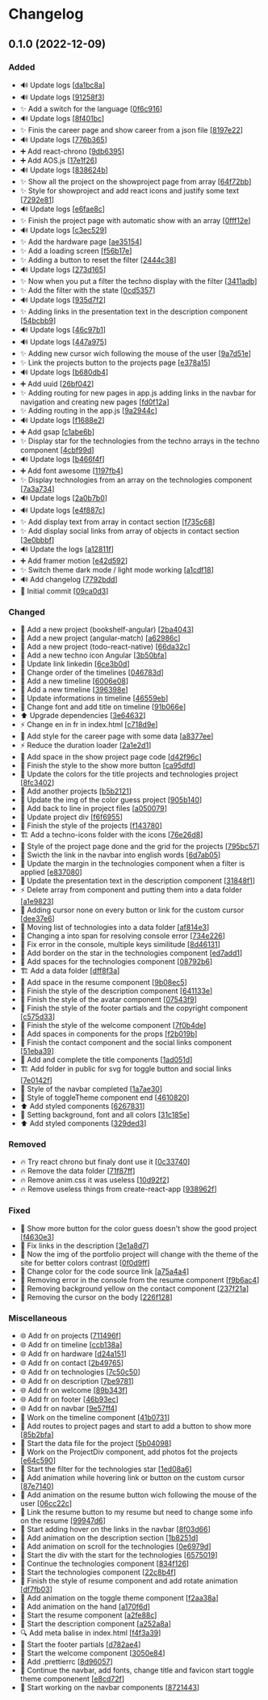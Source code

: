 # Changelog

<a name="0.1.0"></a>
## 0.1.0 (2022-12-09)

### Added

- 🔊 Update logs [[da1bc8a](https://github.com/Sakoutecher/portfolio-react/commit/da1bc8a1d60400357c480aada9bd247aa448539a)]
- 🔊 Update logs [[91258f3](https://github.com/Sakoutecher/portfolio-react/commit/91258f3527c2c290f66327332cd0fb50ab69986f)]
- ✨ Add a switch for the language [[0f6c916](https://github.com/Sakoutecher/portfolio-react/commit/0f6c916959d5033b4ae2ff99001d3aedb1480f69)]
- 🔊 Update logs [[8f401bc](https://github.com/Sakoutecher/portfolio-react/commit/8f401bcd64db3a0a3db1667bb6c03f90de9f612b)]
- ✨ Finis the career page and show career from a json file [[8197e22](https://github.com/Sakoutecher/portfolio-react/commit/8197e2269d426c8f16c472be5ec5ed8f0918b66c)]
- 🔊 Update logs [[776b365](https://github.com/Sakoutecher/portfolio-react/commit/776b36517008ca34ddbde91d6998cc271fbc4ba1)]
- ➕ Add react-chrono [[9db6395](https://github.com/Sakoutecher/portfolio-react/commit/9db63956da8b0902a1227d2edd31218ee9670e26)]
- ➕ Add AOS.js [[17e1f26](https://github.com/Sakoutecher/portfolio-react/commit/17e1f262a529800a4f65213fb6ffbefc5ccea1a1)]
- 🔊 Update logs [[838624b](https://github.com/Sakoutecher/portfolio-react/commit/838624bb12cba6f0a4094b700e5b5ddaf3ef7613)]
- ✨ Show all the project on the showproject page from array [[64f72bb](https://github.com/Sakoutecher/portfolio-react/commit/64f72bbd5b00ef3f6df65c814b5d96cbb9d6af50)]
- ✨ Style for showproject and add react icons and justify some text [[7292e81](https://github.com/Sakoutecher/portfolio-react/commit/7292e811e70a20f9f56e214739fd08f96d08f2df)]
- 🔊 Update logs [[e6fae8c](https://github.com/Sakoutecher/portfolio-react/commit/e6fae8c77ef6c2486796bea527afebe377db7182)]
- ✨ Finish the project page with automatic show with an array [[0fff12e](https://github.com/Sakoutecher/portfolio-react/commit/0fff12e12e40c0ab59dfa5ad388068f786243cba)]
- 🔊 Update logs [[c3ec529](https://github.com/Sakoutecher/portfolio-react/commit/c3ec529947f18c2cd77e6278776428c8ac5a9f99)]
- ✨ Add the hardware page [[ae35154](https://github.com/Sakoutecher/portfolio-react/commit/ae35154d4c989a12ced00bc8c410657e9183c5fd)]
- ✨ Add a loading screen [[f56b17e](https://github.com/Sakoutecher/portfolio-react/commit/f56b17e001c647814e17a4a938a5575507a8bdec)]
- ✨ Adding a button to reset the filter [[2444c38](https://github.com/Sakoutecher/portfolio-react/commit/2444c38320e028862d6d35c9276aaa4b3b03cd88)]
- 🔊 Update logs [[273d165](https://github.com/Sakoutecher/portfolio-react/commit/273d16508c2c1cf6e48f3facf17c6f22f055bf1d)]
- ✨ Now when you put a filter the techno display with the filter [[3411adb](https://github.com/Sakoutecher/portfolio-react/commit/3411adbdc4c01b4a501d3788e9d44b839cf4fc59)]
- ✨ Add the filter with the state [[0cd5357](https://github.com/Sakoutecher/portfolio-react/commit/0cd5357d608eafd2d804125113538f82d1f4b206)]
- 🔊 Update logs [[935d7f2](https://github.com/Sakoutecher/portfolio-react/commit/935d7f29be9c66575ab6675beb1683104bca71c8)]
- ✨ Adding links in the presentation text in the description component [[54bcbb9](https://github.com/Sakoutecher/portfolio-react/commit/54bcbb9c05b49fd5723a2ac9be200efe1a9104f7)]
- 🔊 Update logs [[46c97b1](https://github.com/Sakoutecher/portfolio-react/commit/46c97b11008042140a2c3e643a7bdb45a383c2a7)]
- 🔊 Update logs [[447a975](https://github.com/Sakoutecher/portfolio-react/commit/447a975aa7a01dcc286b1195f3711a6d7ecef224)]
- ✨ Adding new cursor wich following the mouse of the user [[9a7d51e](https://github.com/Sakoutecher/portfolio-react/commit/9a7d51ee219ae443edf1b0362905a11d26539e87)]
- ✨ Link the projects button to the projects page [[e378a15](https://github.com/Sakoutecher/portfolio-react/commit/e378a15b6be59f467c381223ab43416520f53fca)]
- 🔊 Update logs [[b680db4](https://github.com/Sakoutecher/portfolio-react/commit/b680db4534e2f1422619a9a7f57b8e7de07657cb)]
- ➕ Add uuid [[26bf042](https://github.com/Sakoutecher/portfolio-react/commit/26bf042b727f2b0cf7be566f709db2b305fc63d1)]
- ✨ Adding routing for new pages in app.js adding links in the navbar for navigation and creating new pages [[fd0f12a](https://github.com/Sakoutecher/portfolio-react/commit/fd0f12ab9a777bd20ee0b09b0384082d5bb0f1e5)]
- ✨ Adding routing in the app.js [[9a2944c](https://github.com/Sakoutecher/portfolio-react/commit/9a2944c6937a1b1865a60a69c503ce77a7df48ce)]
- 🔊 Update logs [[f1688e2](https://github.com/Sakoutecher/portfolio-react/commit/f1688e24f54540038941bf71a2eacc7494763cdb)]
- ➕ Add gsap [[c1abe6b](https://github.com/Sakoutecher/portfolio-react/commit/c1abe6b7e1e2b20e140544aa5d3a0ee70cee4ad4)]
- ✨ Display star for the technologies from the techno arrays in the techno component [[4cbf99d](https://github.com/Sakoutecher/portfolio-react/commit/4cbf99db3be6cbcca4190aa2e385dd1d284e3e17)]
- 🔊 Update logs [[b466f4f](https://github.com/Sakoutecher/portfolio-react/commit/b466f4fbcb3a576cda9e16fe2e93065537965c8e)]
- ➕ Add font awesome [[1197fb4](https://github.com/Sakoutecher/portfolio-react/commit/1197fb4b9f81f154cf71ac4db5b2f4dba5b66b30)]
- ✨ Display technologies from an array on the technologies component [[7a3a734](https://github.com/Sakoutecher/portfolio-react/commit/7a3a73425e58300b3f95a5fa2959e6a89f45f5ad)]
- 🔊 Update logs [[2a0b7b0](https://github.com/Sakoutecher/portfolio-react/commit/2a0b7b0e0c61e013e0041c854bdd8b61b9dd3c5e)]
- 🔊 Update logs [[e4f887c](https://github.com/Sakoutecher/portfolio-react/commit/e4f887c2ed81ae1406521290bceedf4e9c80b4d9)]
- ✨ Add display text from array in contact section [[f735c68](https://github.com/Sakoutecher/portfolio-react/commit/f735c689a1b4c82b6078e4d874919984c7114824)]
- ✨ Add display social links from array of objects in contact section [[3e0bbbf](https://github.com/Sakoutecher/portfolio-react/commit/3e0bbbfdab3629fe53c421a740f358cfabcbf0b7)]
- 🔊 Update the logs [[a12811f](https://github.com/Sakoutecher/portfolio-react/commit/a12811f6fe82cf199a788d6384ec7c87d3eafc22)]
- ➕ Add framer motion [[e42d592](https://github.com/Sakoutecher/portfolio-react/commit/e42d592d56a225b8f691df7738f7702a290df4ae)]
- ✨ Switch theme dark mode / light mode working [[a1cdf18](https://github.com/Sakoutecher/portfolio-react/commit/a1cdf187f5e0df102b07671b36a1bc55f6b5712f)]
- 🔊 Add changelog [[7792bdd](https://github.com/Sakoutecher/portfolio-react/commit/7792bddc97068786862e226612a331e573497da2)]
- 🎉 Initial commit [[09ca0d3](https://github.com/Sakoutecher/portfolio-react/commit/09ca0d37fa80bbbceee25babf6a8735ac4afa9f6)]

### Changed

- 🍱 Add a new project (bookshelf-angular) [[2ba4043](https://github.com/Sakoutecher/portfolio-react/commit/2ba404316104c26d0dd64c41ce5f31a95ce5fd12)]
- 🍱 Add a new project (angular-match) [[a62986c](https://github.com/Sakoutecher/portfolio-react/commit/a62986cfafec15f2ecae4af3c30f1808c0db1fb5)]
- 🍱 Add a new project (todo-react-native) [[66da32c](https://github.com/Sakoutecher/portfolio-react/commit/66da32cc399434fd74aa51928a97300d6d80b4b6)]
- 🍱 Add a new techno icon Angular [[3b50bfa](https://github.com/Sakoutecher/portfolio-react/commit/3b50bfa664c3a93f9c68bb83d0a68fb553c7a464)]
- 💬 Update link linkedin [[6ce3b0d](https://github.com/Sakoutecher/portfolio-react/commit/6ce3b0d506cb6c2cc8f2e8b5a1d2a99ddd54b9a7)]
- 🎨 Change order of the timelines [[046783d](https://github.com/Sakoutecher/portfolio-react/commit/046783d74c7c126d57874e76cc4c0ff917594193)]
- 💬 Add a new timeline [[6006e08](https://github.com/Sakoutecher/portfolio-react/commit/6006e08d8877a8ff827170f0c91bb5dfe59966ad)]
- 🍱 Add a new timeline [[396398e](https://github.com/Sakoutecher/portfolio-react/commit/396398e6329db56f0885e404d2126b84461e1f6b)]
- 💬 Update informations in timeline [[46559eb](https://github.com/Sakoutecher/portfolio-react/commit/46559ebb78960783bcdcecbc3521202949c69921)]
- 💄 Change font and add title on timeline [[91b066e](https://github.com/Sakoutecher/portfolio-react/commit/91b066ef528eaf7ae4ca9d0b9e84bc741ce210cb)]
- ⬆️ Upgrade dependencies [[3e64632](https://github.com/Sakoutecher/portfolio-react/commit/3e646329437e69b8dca4e6fcbf4199f324327735)]
- ⚡ Change en in fr in index.html [[c718d9e](https://github.com/Sakoutecher/portfolio-react/commit/c718d9e5751f33100010bfd8830bb475b8b444be)]
- 💄 Add style for the career page with some data [[a8377ee](https://github.com/Sakoutecher/portfolio-react/commit/a8377ee59990f2ef856412993c3dc3859a464e03)]
- ⚡ Reduce the duration loader [[2a1e2d1](https://github.com/Sakoutecher/portfolio-react/commit/2a1e2d196e925746ec0016c480eaf6d3a2912066)]
- 🎨 Add space in the show project page code [[d42f96c](https://github.com/Sakoutecher/portfolio-react/commit/d42f96c2b556b2e748f2cdf7e97e1cdd27317f40)]
- 💄 Finish the style to the show more button [[ca95dfd](https://github.com/Sakoutecher/portfolio-react/commit/ca95dfdab7ef67145a4b619bf8c2c3cd66f893fd)]
- 💄 Update the colors for the title projects and technologies project [[8fc3402](https://github.com/Sakoutecher/portfolio-react/commit/8fc34028e07f0debd050277f1bddd9f7ccc76603)]
- 🍱 Add another projects [[b5b2121](https://github.com/Sakoutecher/portfolio-react/commit/b5b2121022e878faec09ba4e1c59ebc4ffaf6016)]
- 🍱 Update the img of the color guess project [[905b140](https://github.com/Sakoutecher/portfolio-react/commit/905b140be84d037e4bb49e3871bb7587c214c168)]
- 🎨 Add back to line in project files [[a050079](https://github.com/Sakoutecher/portfolio-react/commit/a0500796b28fc72a72edb47f531985519675f8fd)]
- 💄 Update project div [[f6f6955](https://github.com/Sakoutecher/portfolio-react/commit/f6f69551e33d09adcf673283117c8e5de9001896)]
- 💄 Finish the style of the projects [[f143780](https://github.com/Sakoutecher/portfolio-react/commit/f14378052f1d12730f436b691731bc1725995cd4)]
- 🏗️ Add a techno-icons folder with the icons [[76e26d8](https://github.com/Sakoutecher/portfolio-react/commit/76e26d875d63aee0a13c9e1f3b7ef9d39c70d1a3)]
- 💄 Style of the project page done and the grid for the projects [[795bc57](https://github.com/Sakoutecher/portfolio-react/commit/795bc577d1a53d754243ceb7dd1fee1828da1140)]
- 💬 Swicth the link in the navbar into english words [[6d7ab05](https://github.com/Sakoutecher/portfolio-react/commit/6d7ab0540e707a9161fdcb216ccacafe84222e00)]
- 💄 Update the margin in the technologies component when a filter is applied [[e837080](https://github.com/Sakoutecher/portfolio-react/commit/e837080d643c35b218a73070990800faac0cf4b9)]
- 💬 Update the presentation text in the description component [[31848f1](https://github.com/Sakoutecher/portfolio-react/commit/31848f1dd97c4c8bf838d048b20ef487aa48909a)]
- ⚡ Delete array from component and putting them into a data folder [[a1e9823](https://github.com/Sakoutecher/portfolio-react/commit/a1e982332a84fb0eaab7999c034f0483590e919a)]
- 💄 Adding cursor none on every button or link for the custom cursor [[dee37e6](https://github.com/Sakoutecher/portfolio-react/commit/dee37e657e9dd2b7e33a913f30f67c3e79148a79)]
- 🎨 Moving list of technologies into a data folder [[af814e3](https://github.com/Sakoutecher/portfolio-react/commit/af814e35ec026c0a71c1712f0bd7d0aedfb878cf)]
- 🚨 Changing a into span for resolving console error [[734e226](https://github.com/Sakoutecher/portfolio-react/commit/734e2262631896262513273fc158cffd22a523be)]
- 🚨 Fix error in the console, multiple keys similitude [[8d46131](https://github.com/Sakoutecher/portfolio-react/commit/8d461316317681356463e1e8e60115474c89b584)]
- 💄 Add border on the star in the technologies component [[ed7add1](https://github.com/Sakoutecher/portfolio-react/commit/ed7add170896177f98d0db78ed0f79d7dafb96ec)]
- 🎨 Add spaces for the technologies component [[08792b6](https://github.com/Sakoutecher/portfolio-react/commit/08792b62a66e9ce8be33281746685ee7f6a25bdd)]
- 🏗️ Add a data folder [[dff8f3a](https://github.com/Sakoutecher/portfolio-react/commit/dff8f3a1c42efacedf7e98fd3d55569acf9d8ed9)]
- 🎨 Add space in the resume component [[9b08ec5](https://github.com/Sakoutecher/portfolio-react/commit/9b08ec505673118a5d7a3b41e38a9014582a0397)]
- 💄 Finish the style of the description component [[641133e](https://github.com/Sakoutecher/portfolio-react/commit/641133e0e835a0217645bf5dadbf060ff4e7a70d)]
- 💄 Finish the style of the avatar component [[07543f9](https://github.com/Sakoutecher/portfolio-react/commit/07543f9ca417e6a6982fd6c43192296e5294263c)]
- 💄 Finish the style of the footer partials and the copyright component [[c575d33](https://github.com/Sakoutecher/portfolio-react/commit/c575d334618c609016d7e9d3142e4b319ad31e71)]
- 💄 Finish the style of the welcome component [[7f0b4de](https://github.com/Sakoutecher/portfolio-react/commit/7f0b4de96e1ea3280bb372256e3d0d8306f7b967)]
- 🎨 Add spaces in components for the props [[f2b019b](https://github.com/Sakoutecher/portfolio-react/commit/f2b019b5d2a9e121e7feb8f39f3f502d30583828)]
- 💄 Finish the contact component and the social links component [[51eba39](https://github.com/Sakoutecher/portfolio-react/commit/51eba39c0c9fcb74f7b000a4cfc8b67d6cde3161)]
- 💄 Add and complete the title components [[1ad051d](https://github.com/Sakoutecher/portfolio-react/commit/1ad051d96e028dd23bd45fa3de55fd7fa7dadd2c)]
- 🏗️ Add folder in public for svg for toggle button and social links [[7e0142f](https://github.com/Sakoutecher/portfolio-react/commit/7e0142fe6aa9eff83dc92a35d39e6c15dca2ca3a)]
- 💄 Style of the navbar completed [[1a7ae30](https://github.com/Sakoutecher/portfolio-react/commit/1a7ae307aa557d4bffb10ee942c23afafa1b572d)]
- 💄 Style of toggleTheme component end [[4610820](https://github.com/Sakoutecher/portfolio-react/commit/46108208e6f1481c9cad44462d5fdbc1c56a3e1e)]
- ⬆️ Add styled components [[6267831](https://github.com/Sakoutecher/portfolio-react/commit/626783190c1d6bb498e3b81a9a3b69d50e6b54a5)]
- 💄 Setting background, font and all colors [[31c185e](https://github.com/Sakoutecher/portfolio-react/commit/31c185e94f9576f3cfbf6208276a16b09cfec5d6)]
- ⬆️ Add styled components [[329ded3](https://github.com/Sakoutecher/portfolio-react/commit/329ded39f4b3fbda42bce6e67c146b431d269671)]

### Removed

- 🔥 Try react chrono but finaly dont use it [[0c33740](https://github.com/Sakoutecher/portfolio-react/commit/0c33740fcc67939fcacdb3dfc80926b07b40485e)]
- 🔥 Remove the data folder [[71f87ff](https://github.com/Sakoutecher/portfolio-react/commit/71f87fff8e7c3e172554ebc28d6981760dc14872)]
- 🔥 Remove anim.css it was useless [[10d92f2](https://github.com/Sakoutecher/portfolio-react/commit/10d92f24fb8816f07547148e4dbe880add51a4c8)]
- 🔥 Remove useless things from create-react-app [[938962f](https://github.com/Sakoutecher/portfolio-react/commit/938962fab7a21b01ce3823dcf42abc3fc422ab96)]

### Fixed

- 🐛 Show more button for the color guess doesn&#x27;t show the good project [[f4630e3](https://github.com/Sakoutecher/portfolio-react/commit/f4630e376fbfc3a84758869da02aac555dc30b4b)]
- 🐛 Fix links in the description [[3e1a8d7](https://github.com/Sakoutecher/portfolio-react/commit/3e1a8d7b96113815d51f15cfa24547d2a8be2ef9)]
- 🐛 Now the img of the portfolio project will change with the theme of the site for better colors contrast [[0f0d9ff](https://github.com/Sakoutecher/portfolio-react/commit/0f0d9ff8a421772e92d14efea6c998957e104349)]
- 🐛 Change color for the code source link [[a75a4a4](https://github.com/Sakoutecher/portfolio-react/commit/a75a4a4e97c98c0003a9a8d11ac08cfb60853a5a)]
- 🐛 Removing error in the console from the resume component [[f9b6ac4](https://github.com/Sakoutecher/portfolio-react/commit/f9b6ac46abf741646d90505a1c7fda25c9bd3074)]
- 🐛 Removing background yellow on the contact component [[237f21a](https://github.com/Sakoutecher/portfolio-react/commit/237f21a1c8e6fada307cbeeb61f9fb1cfe73b63b)]
- 🐛 Removing the cursor on the body [[226f128](https://github.com/Sakoutecher/portfolio-react/commit/226f128396ac3c3c1d290446493f765bbd79e5f5)]

### Miscellaneous

- 🌐 Add fr on projects [[711496f](https://github.com/Sakoutecher/portfolio-react/commit/711496f2a7d506a5031bef20feaafce039d7cbdc)]
- 🌐 Add fr on timeline [[ccb138a](https://github.com/Sakoutecher/portfolio-react/commit/ccb138acf54994e25117c6effa39fcac57e1993f)]
- 🌐 Add fr on hardware [[d24a151](https://github.com/Sakoutecher/portfolio-react/commit/d24a15142941781859378902a7f93d129d0ed3bb)]
- 🌐 Add fr on contact [[2b49765](https://github.com/Sakoutecher/portfolio-react/commit/2b49765eec9dd405934370ed0cbdf95c76d6b4e3)]
- 🌐 Add fr on technologies [[7c50c50](https://github.com/Sakoutecher/portfolio-react/commit/7c50c5084e6507c54c8ac29821f18e048a124585)]
- 🌐 Add fr on description [[7be9781](https://github.com/Sakoutecher/portfolio-react/commit/7be9781b45dab30df772a21d714fbd297035b65e)]
- 🌐 Add fr on welcome [[89b343f](https://github.com/Sakoutecher/portfolio-react/commit/89b343f7229e7f37e68c1af094c47e19a8eab84e)]
- 🌐 Add fr on footer [[46b93ec](https://github.com/Sakoutecher/portfolio-react/commit/46b93ecbe803c5fca63cd516af0ed763dc00a470)]
- 🌐 Add fr on navbar [[9e57ff4](https://github.com/Sakoutecher/portfolio-react/commit/9e57ff48e54eb8c8f644390413223377e051b085)]
- 🚧 Work on the timeline component [[41b0731](https://github.com/Sakoutecher/portfolio-react/commit/41b073103fc8aed119704953bbfb3bd7d278d7c0)]
- 🚧 Add routes to project pages and start to add a button to show more [[85b2bfa](https://github.com/Sakoutecher/portfolio-react/commit/85b2bfadc6e91eac822bd9f78f248c5278c72fa2)]
- 🚧 Start the data file for the project [[5b04098](https://github.com/Sakoutecher/portfolio-react/commit/5b04098ff113a637388a6a9733a9edca866d6f1b)]
- 🚧 Work on the ProjectDiv component, add photos fot the projects [[e64c590](https://github.com/Sakoutecher/portfolio-react/commit/e64c590de5ca7e0a4abf9e0f15bfcf7e6e3b1b97)]
- 🚧 Start the filter for the technologies star [[1ed08a6](https://github.com/Sakoutecher/portfolio-react/commit/1ed08a60e8a76ba652cf980f1c3978c352acc65b)]
- 💫 Add animation while hovering link or button on the custom cursor [[87e7140](https://github.com/Sakoutecher/portfolio-react/commit/87e7140945531c84df7462c9a686ac637215dc52)]
- 💫 Add animation on the resume button wich following the mouse of the user [[06cc22c](https://github.com/Sakoutecher/portfolio-react/commit/06cc22c9cdf1196876ea60524a536d87aea93855)]
- 🚧 Link the resume button to my resume but need to change some info on the resume [[99947d6](https://github.com/Sakoutecher/portfolio-react/commit/99947d65df50389aa9fd1c758d2d033d2c79b845)]
- 🚧 Start adding hover on the links in the navbar [[8f03d66](https://github.com/Sakoutecher/portfolio-react/commit/8f03d664f9c1084d1e7393ddceab70a70e1c682a)]
- 💫 Add animation on the description section [[1b8251d](https://github.com/Sakoutecher/portfolio-react/commit/1b8251d1b9395824848d925fe57e4ceff37284e7)]
- 💫 Add animation on scroll for the technologies [[0e6979d](https://github.com/Sakoutecher/portfolio-react/commit/0e6979d8efcd4e6bf3a046ee65d05aa8161964ae)]
- 🚧 Start the div with the start for the technologies [[6575019](https://github.com/Sakoutecher/portfolio-react/commit/6575019d8a6809fa1d46e3ba26f1e08692564990)]
- 🚧 Continue the technologies component [[834f126](https://github.com/Sakoutecher/portfolio-react/commit/834f126ecd0953dd67ffbdc8b4e89eb515792044)]
- 🚧 Start the technologies component [[22c8b4f](https://github.com/Sakoutecher/portfolio-react/commit/22c8b4f70032014c69e08e8f73dd875179ccf64b)]
- 💫 Finish the style of resume component and add rotate animation [[df7fb03](https://github.com/Sakoutecher/portfolio-react/commit/df7fb030f80a808d667a2327934e6b98ed446f28)]
- 💫 Add animation on the toggle theme component [[f2aa38a](https://github.com/Sakoutecher/portfolio-react/commit/f2aa38aadb72d9be08cb42c2001e677c9cd70953)]
- 💫 Add animation on the hand [[a170f6d](https://github.com/Sakoutecher/portfolio-react/commit/a170f6d7ef34b983d4688c9c94e5a30b5a67d392)]
- 🚧 Start the resume component [[a2fe88c](https://github.com/Sakoutecher/portfolio-react/commit/a2fe88c2d753272649273d2054762f24b896d9c9)]
- 🚧 Start the description component [[a252a8a](https://github.com/Sakoutecher/portfolio-react/commit/a252a8a39603077f4567012a9083bab9c8ff00d8)]
- 🔍 Add meta balise in index.html [[f4f3a39](https://github.com/Sakoutecher/portfolio-react/commit/f4f3a399e1d1527fa6f7686500e68f8c9557902c)]
- 🚧 Start the footer partials [[d782ae4](https://github.com/Sakoutecher/portfolio-react/commit/d782ae49bfd98eb336acfe339bb8daaf2aaf8c57)]
- 🚧 Start the welcome component [[3050e84](https://github.com/Sakoutecher/portfolio-react/commit/3050e843839029f43a16733949fe8c09ee4a5d60)]
- 🙈 Add .prettierrc [[8d96057](https://github.com/Sakoutecher/portfolio-react/commit/8d96057bce772f8fc620f4f46bd0a306881897cd)]
- 🚧 Continue the navbar, add fonts, change title and favicon start toggle theme componenent [[e8cd72f](https://github.com/Sakoutecher/portfolio-react/commit/e8cd72f67a12bf47ca0e6f6b3b490d949ba70c33)]
- 🚧 Start working on the navbar components [[8721443](https://github.com/Sakoutecher/portfolio-react/commit/8721443bac1ec9c38db51aad01c506a894cfacee)]


